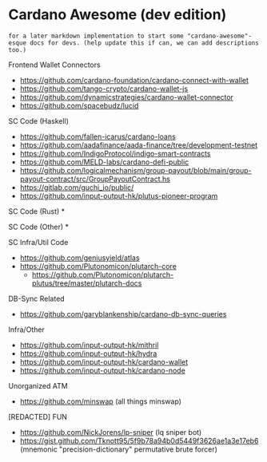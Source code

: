 # Cardano Awesome (dev edition)

`for a later markdown implementation to start some "cardano-awesome"-esque docs for devs. (help update this if can, we can add descriptions too.)`

Frontend Wallet Connectors
* https://github.com/cardano-foundation/cardano-connect-with-wallet 
* https://github.com/tango-crypto/cardano-wallet-js
* https://github.com/dynamicstrategies/cardano-wallet-connector
* https://github.com/spacebudz/lucid


SC Code (Haskell)
* https://github.com/fallen-icarus/cardano-loans
* https://github.com/aadafinance/aada-finance/tree/development-testnet
* https://github.com/IndigoProtocol/indigo-smart-contracts 
* https://github.com/MELD-labs/cardano-defi-public
* https://github.com/logicalmechanism/group-payout/blob/main/group-payout-contract/src/GroupPayoutContract.hs
* https://gitlab.com/guchi_io/public/
* https://github.com/input-output-hk/plutus-pioneer-program

SC Code (Rust)
*

SC Code (Other)
*

SC Infra/Util Code
* https://github.com/geniusyield/atlas
* https://github.com/Plutonomicon/plutarch-core
  * https://github.com/Plutonomicon/plutarch-plutus/tree/master/plutarch-docs 

DB-Sync Related
* https://github.com/garyblankenship/cardano-db-sync-queries

Infra/Other
* https://github.com/input-output-hk/mithril
* https://github.com/input-output-hk/hydra
* https://github.com/input-output-hk/cardano-wallet
* https://github.com/input-output-hk/cardano-node


Unorganized ATM
 * https://github.com/minswap (all things minswap)


[REDACTED] FUN
 * https://github.com/NickJorens/lp-sniper   (lq sniper bot)
 * https://gist.github.com/Tknott95/5f9b78a94b0d5449f3626ae1a3e17eb6 (mnemonic "precision-dictionary" permutative brute forcer)
 
